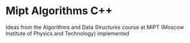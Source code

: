 # Mipt Algorithms C++

Ideas from the Algorithms and Data Structures course at MIPT (Moscow Institute of Physics and Technology) implemented
